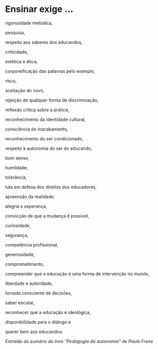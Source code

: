 # Ensinar exige ...

rigorosidade metódica,

pesquisa,

respeito aos saberes dos educandos,

criticidade,

estética e ética,

corporeificação das palavras pelo exemplo,

risco,

aceitação do novo,

rejeição de qualquer forma de discriminação,

reflexão crítica sobre a prática,

reconhecimento da identidade cultural,

consciência do inacabamento,

reconhecimento do ser condicionado,

respeito à autonomia do ser do educando,

bom senso,

humildade,

tolerância,

luta em defesa dos direitos dos educadores,

apreensão da realidade,

alegria e esperança,

convicção de que a mudança é possível,

curiosidade,

segurança,

competência profissional,

generosidade,

comprometimento,

compreender que a educação é uma forma de intervenção no mundo,

liberdade e autoridade,

tomada consciente de decisões,

saber escutar,

reconhecer que a educação é ideológica,

disponibilidade para o diálogo e

querer bem aos educandos.


_Extraído do sumário do livro "Pedagogia da autonomia" de Paulo Freire_
